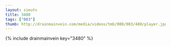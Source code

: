 ```yaml
--- 
layout: sieutv
title: 3480
tags: ["003"]
thumb: http://drainmainvein.com/media/videos/tmb/000/003/480/player.jpg
---
```

{% include drainmainvein key="3480" %} 
